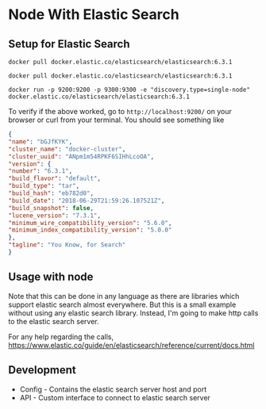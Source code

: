 # Node With Elastic Search

## Setup for Elastic Search

```docker
docker pull docker.elastic.co/elasticsearch/elasticsearch:6.3.1

docker pull docker.elastic.co/elasticsearch/elasticsearch:6.3.1

docker run -p 9200:9200 -p 9300:9300 -e "discovery.type=single-node" docker.elastic.co/elasticsearch/elasticsearch:6.3.1
```

To verify if the above worked, go to `http://localhost:9200/` on your browser or curl from your terminal. You should see something like 

```json
{
"name": "bGJfKYK",
"cluster_name": "docker-cluster",
"cluster_uuid": "ANpm1m54RPKF6SIHhLcoOA",
"version": {
"number": "6.3.1",
"build_flavor": "default",
"build_type": "tar",
"build_hash": "eb782d0",
"build_date": "2018-06-29T21:59:26.107521Z",
"build_snapshot": false,
"lucene_version": "7.3.1",
"minimum_wire_compatibility_version": "5.6.0",
"minimum_index_compatibility_version": "5.0.0"
},
"tagline": "You Know, for Search"
}
```

## Usage with node

Note that this can be done in any language as there are libraries which support elastic search almost everywhere. But this is a small example without using any elastic search library. Instead, I'm going to make http calls to the elastic search server.

For any help regarding the calls,
https://www.elastic.co/guide/en/elasticsearch/reference/current/docs.html

## Development

- Config - Contains the elastic search server host and port
- API - Custom interface to connect to elastic search server

